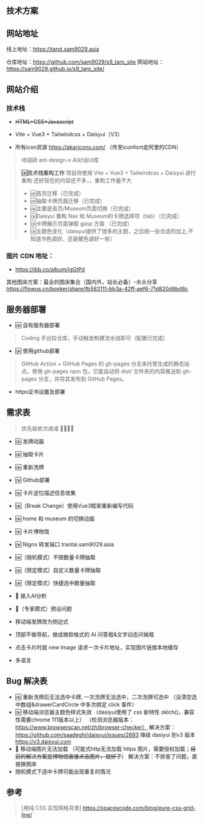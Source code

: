 ## 技术方案

## 网站地址

线上地址：https://tarot.sam9029.asia

仓库地址：https://github.com/sam9029/s9_taro_site
网站地址：https://sam9029.github.io/s9_taro_site/

## 网站介绍

### 技术栈

- ~~HTML+CSS+Javascript~~

- Vite + Vue3 + Tailwindcss + Daisyui（V3）

- 所有icon资源 https://akaricons.com/ （传至iconfont走阿里的CDN）

> 待调研 ant-design-x AI对话UI库

> **🆗技术栈重构工作**
> 项目将使用 Vite + Vue3 + Tailwindcss + Daisyui 进行重构
> 还好现在的内容还不多，，重构工作量不大
>
> - 🆗首页迁移（已完成）
> - 🆗抽取卡牌页面迁移（已完成）
> - 🆗主要是首页/Museum页面切换（已完成）
> - 🆗Daisyui 重构 Nav 和 Museum的卡牌选择项（tab）（已完成）
> - 🆗卡牌展示页面弹窗 gasp 方案 （已完成）
> - 🆗主题色变化（daisyui提供了很多的主题，之后挑一些合适的加上,不知道冷色调好、还是暖色调好一些）

### 图片 CDN 地址：

- https://ibb.co/album/jgGtPd

其他图床方案：最全的图床集合（国内外，站长必备）-木头分享 https://flowus.cn/boxker/share/fb583111-bb3a-42ff-aef6-71d820d8bd8c

## 服务器部署

- 🆗 自有服务器部署
> Coding 平台拉仓库，手动触发构建流水线即可（配置已完成）

- 🆗 使用github部署
> GitHub Action + GitHub Pages 的 gh-pages 分支来托管生成的静态站点。使用 gh-pages npm 包，它能自动将 dist/ 文件夹的内容推送到 gh-pages 分支，并将其发布到 GitHub Pages。

- https证书设置及部署

## 需求表

> 优先级依次递减 📕📙📘📗

- 🆗 发牌动画
- 🆗 抽取卡片
- 🆗 重新洗牌
- 🆗 Github部署
- 🆗 卡片逆位描述信息收集
- 🆗（Break Change）使用Vue3框架重新编写代码
- 🆗 home 和 museum 的切换动画
- 🆗 卡片博物馆
- 🆗 Nignx 转发端口 traotai.sam9029.asia
- 🆗（随机模式）不限数量卡牌抽取
- 🆗（限定模式）自定义数量卡牌抽取
- 🆗（限定模式）快捷选中数量抽取
- 📕 接入AI分析
- 📕（专家模式）预设问题

- 移动端发牌改为侧边式
- 顶部不做导航，做成微软格式的 AI 问答框&文字动态问候框
- 点击卡片时就 new Image 请求一次卡片地址，实现图片链接本地缓存
- 多语言



## Bug 解决表

- 🆗 重新洗牌后无法选中卡牌, 一次洗牌无法选中，二次洗牌可选中
    （没清空选中数组&drawerCardCircle 中多次绑定 click 事件）
- 🆗 移动端浏览器主题色样式失效
    （dasiyui使用了 css 新特性 oklch()，兼容性需要chrome 111版本以上）
    （检测浏览器版本：https://www.browserscan.net/zh/browser-checker）
    解决方案：https://github.com/saadeghi/daisyui/issues/2693
    降级 dasiyui 到v3 版本 https://v3.daisyui.com
- 📕 移动端图片无法加载
    （可能式http无法加载 https 图片，需要授权加载；~~目前的解决方案是博物馆直接点击图片，就好了~~）
    解决方案：不排查了问题，直接换图床
- 随机模式下选中卡牌可能出现重复的情况


## 参考

> [用纯 CSS 实现网格背景] https://spacexcode.com/blog/pure-css-grid-line/